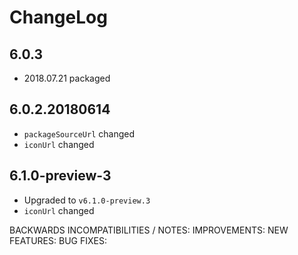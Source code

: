 # ChangeLog

## 6.0.3 

* 2018.07.21 packaged


## 6.0.2.20180614

* `packageSourceUrl` changed
* `iconUrl` changed


## 6.1.0-preview-3

* Upgraded to `v6.1.0-preview.3`
* `iconUrl` changed




BACKWARDS INCOMPATIBILITIES / NOTES:
IMPROVEMENTS:
NEW FEATURES:
BUG FIXES:
